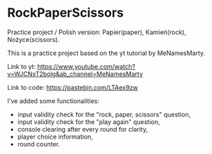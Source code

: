 # RockPaperScissors
Practice project / Polish version: Papier(paper), Kamień(rock), Nożyce(scissors).

This is a practice project based on the yt tutorial by MeNamesMarty.

Link to yt:
https://www.youtube.com/watch?v=WJCNxT2bolg&ab_channel=MeNamesMarty

Link to code:
https://pastebin.com/LTAex9zw

I've added some functionalities:
- input validity check for the "rock, paper, scissors" question,
- input validity check for the "play again" question,
- console clearing after every round for clarity,
- player choice information,
- round counter.



